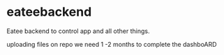 # eateebackend
Eatee backend to control app and all other things.

uploading files on repo
we need 1 -2 months to complete the dashboARD
